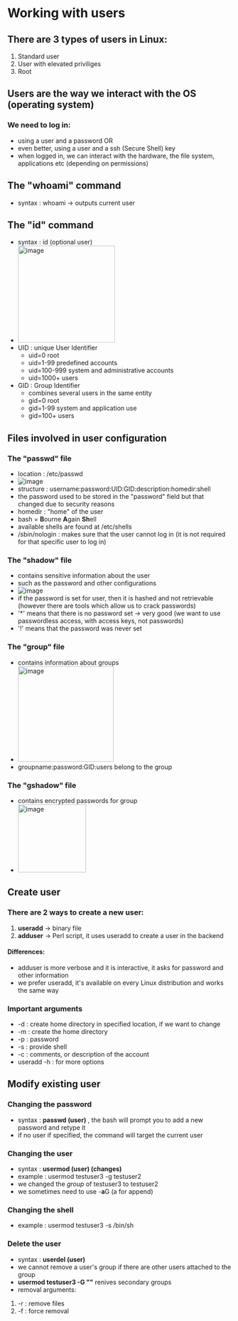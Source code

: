 # Working with users
## There are 3 types of users in Linux:
1. Standard user
2. User with elevated priviliges
3. Root

## Users are the way we interact with the OS (operating system)
### We need to log in:
* using a user and a password OR
* even better, using a user and a ssh (Secure Shell) key
* when logged in, we can interact with the hardware, the file system, applications etc (depending on permissions)

## The "whoami" command
* syntax : whoami -> outputs current user

## The "id" command
* syntax : id (optional user)
* <img width="218" alt="image" src="https://github.com/bogdandragosvasile/UTCN_summer_2023/assets/36898665/6443372a-82d1-47bc-827b-7effba8861bf">
* UID : unique User Identifier
  * uid=0 root
  * uid=1-99 predefined accounts
  * uid=100-999 system and administrative accounts
  * uid=1000+ users 
* GID : Group Identifier
  * combines several users in the same entity
  * gid=0 root
  * gid=1-99 system and application use
  * gid=100+ users

## Files involved in user configuration
### The "passwd" file
* location : /etc/passwd
* ![image](https://github.com/bogdandragosvasile/UTCN_summer_2023/assets/36898665/6801b308-8e2f-4fa1-af9c-c25a57be5ba2)
* structure : username:password:UID:GID:description:homedir:shell
* the password used to be stored in the "password" field but that changed due to security reasons
* homedir : "home" of the user
* bash = **B**ourne **A**gain **Sh**ell
* available shells are found at /etc/shells
* /sbin/nologin : makes sure that the user cannot log in (it is not required for that specific user to log in)

### The "shadow" file
* contains sensitive information about the user
* such as the password and other configurations
* ![image](https://github.com/bogdandragosvasile/UTCN_summer_2023/assets/36898665/4f3a2e35-ce33-4adf-809b-fea1ec93ee51)
* if the password is set for user, then it is hashed and not retrievable (however there are tools which allow us to crack passwords)
* '*' means that there is no password set -> very good (we want to use passwordless access, with access keys, not passwords)
* '!' means that the password was never set

### The "group" file
* contains information about groups
* <img width="215" alt="image" src="https://github.com/bogdandragosvasile/UTCN_summer_2023/assets/36898665/d6c330c7-0972-499b-9d47-b1158151793f">
* groupname:password:GID:users belong to the group
 
 ### The "gshadow" file
 * contains encrypted passwords for group
 * <img width="153" alt="image" src="https://github.com/bogdandragosvasile/UTCN_summer_2023/assets/36898665/bf61f352-bf85-4bb2-ba46-1247cd8020d0">

## Create user
### There are 2 ways to create a new user:
1. **useradd** -> binary file
2. **adduser** -> Perl script, it uses useradd to create a user in the backend
#### Differences:
* adduser is more verbose and it is interactive, it asks for password and other information
* we prefer useradd, it's available on every Linux distribution and works the same way

### Important arguments
* -d : create home directory in specified location, if we want to change
* -m : create the home directory
* -p : password
* -s : provide shell
* -c : comments, or description of the account
* useradd -h : for more options

## Modify existing user
### Changing the password
* syntax : **passwd (user)** , the bash will prompt you to add a new password and retype it
* if no user if specified, the command will target the current user

### Changing the user
* syntax : **usermod (user) (changes)**
* example : usermod testuser3 -g testuser2
* we changed the _group_ of testuser3 to testuser2
* we sometimes need to use -**a**G (a for append)

### Changing the shell
* example : usermod testuser3 -s /bin/sh

### Delete the user
* syntax : **userdel (user)**
* we cannot remove a user's group if there are other users attached to the group
* **usermod testuser3 -G ""** renives secondary groups
* removal arguments:
1. -r : remove files
2. -f : force removal
